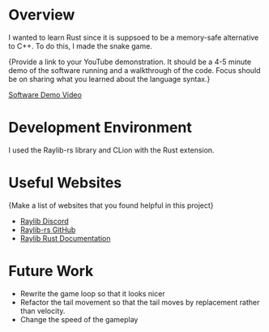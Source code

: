 # Overview

I wanted to learn Rust since it is suppsoed to be a memory-safe alternative to C++. To do this, I made the snake game.


{Provide a link to your YouTube demonstration.  It should be a 4-5 minute demo of the software running and a walkthrough of the code.  Focus should be on sharing what you learned about the language syntax.}

[Software Demo Video](https://youtu.be/uprqviWrn4w)

# Development Environment

I used the Raylib-rs library and CLion with the Rust extension. 

# Useful Websites

{Make a list of websites that you found helpful in this project}
* [Raylib Discord](https://discord.com/invite/raylib)
* [Raylib-rs GitHub](https://github.com/deltaphc/raylib-rs)
* [Raylib Rust Documentation](https://docs.rs/raylib/latest/raylib/)

# Future Work

* Rewrite the game loop so that it looks nicer
* Refactor the tail movement so that the tail moves by replacement rather than velocity.
* Change the speed of the gameplay
